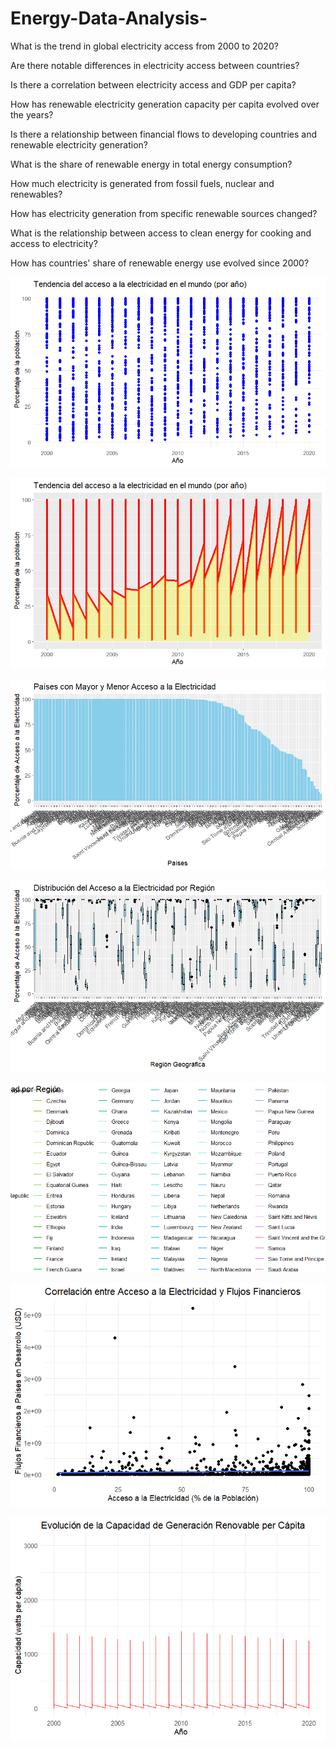 # Energy-Data-Analysis-

What is the trend in global electricity access from 2000 to 2020? 

Are there notable differences in electricity access between countries?

Is there a correlation between electricity access and GDP per capita?

How has renewable electricity generation capacity per capita evolved over the years?

Is there a relationship between financial flows to developing countries and renewable electricity generation?

What is the share of renewable energy in total energy consumption?

How much electricity is generated from fossil fuels, nuclear and renewables?

How has electricity generation from specific renewable sources changed?

What is the relationship between access to clean energy for cooking and access to electricity?

How has countries' share of renewable energy use evolved since 2000?

![Logo de Mi Proyecto](https://github.com/Tathan1191/Energy-Data-Analysis-/blob/main/R%20project%20images%20energy/Rplot.png)

![Logo de Mi Proyecto](https://github.com/Tathan1191/Energy-Data-Analysis-/blob/main/R%20project%20images%20energy/Rplot02.png)

![Logo de Mi Proyecto](https://github.com/Tathan1191/Energy-Data-Analysis-/blob/main/R%20project%20images%20energy/Rplot03.png)

![Logo de Mi Proyecto](https://github.com/Tathan1191/Energy-Data-Analysis-/blob/main/R%20project%20images%20energy/Rplot05.png)

![Logo de Mi Proyecto](https://github.com/Tathan1191/Energy-Data-Analysis-/blob/main/R%20project%20images%20energy/Rplot06.png)

![Logo de Mi Proyecto](https://github.com/Tathan1191/Energy-Data-Analysis-/blob/main/R%20project%20images%20energy/correlation.png)

![Logo de Mi Proyecto](https://github.com/Tathan1191/Energy-Data-Analysis-/blob/main/R%20project%20images%20energy/evolucion.png)
